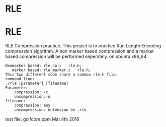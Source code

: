 # RLE
# **RLE** #
RLE Compression practice.
This project is to practice Run Length Encoding compression algorithm.
A non marker based compression and a marker based compression will be performed seperately. on ubuntu x86_64.
```
Nonmarker based: rle_no.c 	rle.h;
   marker based: rle_marker.c	rle.h;
This two different code share a common rle.h file.
command line: 
./rle [parameter] [filename]
Parameter:
	compression: -c
	uncompression:-u
filename:
	compression: any
	uncompression: entension be .rle
```
test file: golfcore.ppm
Mar.4th 2016
